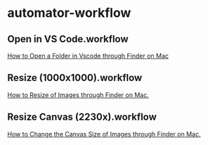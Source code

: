 # automator-workflow

## Open in VS Code.workflow

[How to Open a Folder in Vscode through Finder on Mac](https://hobbyworker.me/p/how-to-open-a-folder-in-vscode-through-finder/)

## Resize (1000x1000).workflow

[How to Resize of Images through Finder on Mac.](https://hobbyworker.me/p/how-to-resize-images-through-finder/)

## Resize Canvas (2230x).workflow

[How to Change the Canvas Size of Images through Finder on Mac.](https://hobbyworker.me/p/how-to-change-the-canvas-size-of-images-through-finder/)

